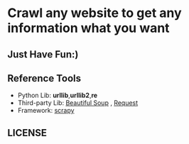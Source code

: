 # Crawl any website to get any information what you want

## Just Have Fun:)

## Reference Tools

* Python Lib: **urllib**,**urllib2**,**re**
* Third-party Lib: [Beautiful Soup](https://www.crummy.com/software/BeautifulSoup/bs4/doc.zh/) , [Request](https://github.com/request/request)
* Framework: [scrapy](http://scrapy.org/)

## LICENSE
